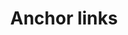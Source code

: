 ---
title: "Anchor links"
description: ""
category: html
last_test_date: "2019-08-08"
test_url: "/tests/html-anchor-links.html"
test_results_url: "https://app.emailonacid.com/app/acidtest/lvP3Vdg0qtue1RAuGTjzEXl19nfCJu3TVV4lLdzwdqQk5/list"
stats: {
	apple-mail: {
		macos: {
			"12.4":"y #6"
		},
		ios: {
			"12.4":"n #3"
		}
	},
	gmail: {
		desktop-webmail: {
			"2019-08":"y #7"
		},
		ios: {
			"2019-08":"n #3"
		},
		android: {
			"2019-08":"y #6"
		},
        mobile-webmail: {
            "2020-02":"y #7"
        }
	},
	orange: {
		desktop-webmail: {
			"2019-08":"a #1"
		},
		ios: {
			"2019-08":"n #3"
		},
		android: {
			"2019-08":"y"
		}
	},
	outlook: {
		windows: {
			"2003":"u",
			"2007":"y #7",
			"2010":"y #7",
			"2013":"y #7",
			"2016":"y #7",
			"2019":"y #7"
		},
        windows-10-mail: {
            "2020-01":"y #7"
        },
		macos: {
			"2019":"n"
		},
		outlook-com: {
			"2019-08":"y"
		},
		ios: {
			"2019-08":"n #3"
		},
		android: {
			"2019-08":"n #3"
		}
	},
	samsung-email: {
		android: {
			"6.0":"n #3"
		}
	},
	sfr: {
		desktop-webmail: {
			"2019-08":"n #2"
		},
		ios: {
			"2019-08":"n #4"
		},
		android: {
			"2019-08":"n #3"
		}
	},
	thunderbird: {
		macos: {
			"60.3":"y"
		}
	},
	aol: {
		desktop-webmail: {
			"2020-01":"a #7"
		},
		ios: {
			"2020-01":"y"
		},
		android: {
			"2020-01":"n"
		}
	},
	yahoo: {
		desktop-webmail: {
			"2019-08":"a #7"
		},
		ios: {
			"2019-08":"n #5"
		},
		android: {
			"2019-08":"n #3"
		}
	}
}
notes_by_num: {
	"1": "Buggy. `target=_blank` is added on links so anchors open in a new window.",
	"2": "Buggy. Anchor links go back to the homepage of the webmail because it also uses anchor links for navigation.",
	"3": "Buggy. Clicking an anchor link does nothing.",
	"4": "Buggy. Opens a new browser window with the anchor as a URL.",
	"5": "Buggy. Opens a new in-app browser window on yahoo.com with the anchor appended to the URL.",
	"6": "Buggy. Targeted content is partially hidden by the application UI on top.",
	"7": "Partial. Works when targeting an empty anchor with the corresponding `name` attribute, but not with `id` attributes."
}
---